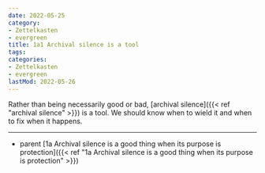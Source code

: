 ```yaml
---
date: 2022-05-25
category:
- Zettelkasten
- evergreen
title: 1a1 Archival silence is a tool
tags:
categories:
- Zettelkasten
- evergreen
lastMod: 2022-05-26
---
```

Rather than being necessarily good or bad, [archival silence]({{< ref "archival silence" >}}) is a tool. We should know when to wield it and when to fix when it happens.

-----

- parent [1a Archival silence is a good thing when its purpose is protection]({{< ref "1a Archival silence is a good thing when its purpose is protection" >}})
